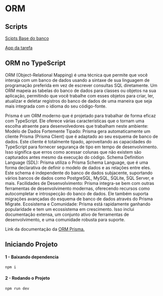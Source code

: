 # ORM 
## Scripts
[Scipts Base do banco](https://github.com/tacianosilva/bsi-tasks/tree/master/database/scripts/AtividadesBD/postgres)

[App da tarefa](app.ts)

## ORM no TypeScript
ORM (Object-Relational Mapping) é uma técnica que permite que você interaja com um banco de dados usando a sintaxe de sua linguagem de programação preferida em vez de escrever consultas SQL diretamente. Um ORM mapeia as tabelas do banco de dados para classes ou objetos na sua aplicação, permitindo que você trabalhe com esses objetos para criar, ler, atualizar e deletar registros do banco de dados de uma maneira que seja mais integrada com o idioma do seu código-fonte.

Prisma é um ORM moderno que é projetado para trabalhar de forma eficaz com TypeScript. Ele oferece várias características que o tornam uma escolha atraente para desenvolvedores que trabalham neste ambiente: Modelo de Dados Fortemente Tipado: Prisma gera automaticamente um cliente Prisma (Prisma Client) que é adaptado ao seu esquema de banco de dados. Este cliente é totalmente tipado, aproveitando as capacidades do TypeScript para fornecer segurança de tipo em tempo de desenvolvimento. Isso significa que erros como acessar colunas que não existem são capturados antes mesmo da execução do código. Schema Definition Language (SDL): Prisma utiliza o Prisma Schema Language, que é uma forma declarativa de definir o modelo de dados e as relações entre eles. Este schema é independente do banco de dados subjacente, suportando vários bancos de dados como PostgreSQL, MySQL, SQLite, SQL Server, e mais. Facilidades de Desenvolvimento: Prisma integra-se bem com outras ferramentas de desenvolvimento modernas, oferecendo recursos como autocompletar e introspecção do banco de dados. Ele também suporta migrações avançadas do esquema de banco de dados através do Prisma Migrate.
Ecosistema e Comunidade: Prisma está rapidamente ganhando popularidade e tem um ecossistema em crescimento. Isso inclui documentação extensa, um conjunto ativo de ferramentas de desenvolvimento, e uma comunidade robusta para suporte.

Link da documentação da [ORM Prisma.](https://www.prisma.io/)

## Iniciando Projeto
#### 1 - Baixando dependencia
```console
npm i
```
#### 2 - Rodando o Projeto
```console
npm run dev
``` 